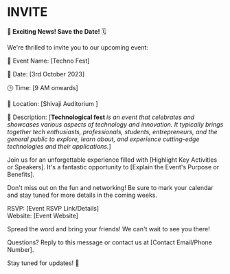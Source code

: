 # INVITE
📣<b> Exciting News! Save the Date! </b>🗓️

We're thrilled to invite you to our upcoming event:
<br>

🌟 Event Name: [Techno Fest]

📅 Date: [3rd October 2023]

🕒 Time: [9 AM onwards]

📍 Location: [Shivaji Auditorium ]

📢 Description: [<b>Technological fest </b> <i>is an event that celebrates and showcases various aspects of technology and innovation. It typically brings together tech enthusiasts, professionals, students, entrepreneurs, and the general public to explore, learn about, and experience cutting-edge technologies and their applications.</i>]
<br>

Join us for an unforgettable experience filled with [Highlight Key Activities or Speakers]. It's a fantastic opportunity to [Explain the Event's Purpose or Benefits].

Don't miss out on the fun and networking! Be sure to mark your calendar and stay tuned for more details in the coming weeks.

RSVP: [Event RSVP Link/Details]
<br>
Website: [Event Website]

Spread the word and bring your friends! We can't wait to see you there!

Questions? Reply to this message or contact us at [Contact Email/Phone Number].

Stay tuned for updates! 🎉

